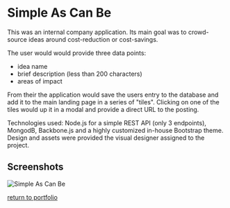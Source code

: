 # Simple As Can Be

This was an internal company application. Its main goal was to crowd-source ideas around cost-reduction or cost-savings.  

The user would would provide three data points:
* idea name
* brief description (less than 200 characters)
* areas of impact

From their the application would save the users entry to the database and add it to the main landing page in a series of "tiles". Clicking on one of the tiles would up it in a modal and provide a direct URL to the posting. 

Technologies used: Node.js for a simple REST API (only 3 endpoints), MongodB, Backbone.js and a highly customized in-house Bootstrap theme. Design and assets were provided the visual designer assigned to the project.

## Screenshots

![Simple As Can Be](./assets/simple-as-can-be/simple-as-can-be.png)

[return to portfolio](/portfolio/)